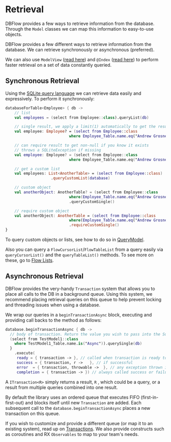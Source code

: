 # Retrieval

DBFlow provides a few ways to retrieve information from the database. Through the `Model` classes we can map this information to easy-to-use objects.

DBFlow provides a few different ways to retrieve information from the database. We can retrieve synchronously or asynchronous \(preferred\).

We can also use `ModelView` \([read here](modelviews.md)\) and `@Index` \([read here](../advanced-usage/indexing.md)\) to perform faster retrieval on a set of data constantly queried.

## Synchronous Retrieval

Using the [SQLite query language](sqlitewrapperlanguage.md) we can retrieve data easily and expressively. To perform it synchronously:

```kotlin
databaseForTable<Employee> { db ->
    // list
    val employees = (select from Employee::class).queryList(db)

    // single result, we apply a limit(1) automatically to get the result even faster.
    val employee: Employee? = (select from Employee::class
                            where Employee_Table.name.eq("Andrew Grosner")).querySingle(db)

    // can require result to get non-null if you know it exists
    // throws a SQLiteException if missing
    val employee: Employee? = (select from Employee::class
                            where Employee_Table.name.eq("Andrew Grosner")).requireSingle(db)

    // get a custom list
    val employees: List<AnotherTable> = (select from Employee::class)
                    .queryCustomList(database)

    // custom object
    val anotherObject: AnotherTable? = (select from Employee::class
                            where(Employee_Table.name.eq("Andrew Grosner")))
                            .queryCustomSingle()

    // require custom object
    val anotherObject: AnotherTable = (select from Employee::class
                            where(Employee_Table.name.eq("Andrew Grosner")))
                            .requireCustomSingle()
}
```

To query custom objects or lists, see how to do so in [QueryModel](../advanced-usage/querymodels.md).

Also you can query a `FlowCursorList`/`FlowTableList` from a query easily via `queryCursorList()` and the `queryTableList()` methods. To see more on these, go to [Flow Lists](../advanced-usage/listbasedqueries.md).

## Asynchronous Retrieval

DBFlow provides the very-handy `Transaction` system that allows you to place all calls to the DB in a background queue. Using this system, we recommend placing retrieval queries on this queue to help prevent locking and threading issues when using a database.

We wrap our queries in a `beginTransactionAsync` block, executing and providing call backs to the method as follows:

```kotlin
database.beginTransactionAsync { db ->
  // body of transaction. Return the value you wish to pass into the Success callback.
  (select from TestModel1::class
    where TestModel1_Table.name.is("Async")).querySingle(db)
  }
    .execute(
     ready = { transaction -> }, // called when transaction is ready to be executed.
     success = { transaction, r ->   }, // if successful
     error  = { transaction, throwable ->  }, // any exception thrown is put here
     completion = { transaction -> }) // always called success or failure
```

A `ITransaction<R>` simply returns a result, `R` , which could be a query, or a result from multiple queries combined into one result.

By default the library uses an ordered queue that executes FIFO \(first-in-first-out\) and blocks itself until new `Transaction` are added. Each subsequent call to the `database.beginTransactionAsync` places a new transaction on this queue.

If you wish to customize and provide a different queue \(or map it to an existing system\), read up on [Transactions](storingdata.md). We also provide constructs such as coroutines and RX `Observables` to map to your team's needs.

